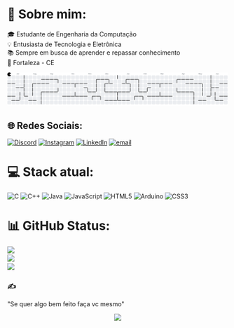 # 💫 Sobre mim:
🎓 Estudante de Engenharia da Computação <br> 💡 Entusiasta de Tecnologia e Eletrônica  <br>📚 Sempre em busca de aprender e repassar conhecimento<br>📍 Fortaleza - CE 

<picture>
  <source media="(prefers-color-scheme: dark)" srcset="https://raw.githubusercontent.com/gabriel13px/gabriel13px/output/pacman-contribution-graph-dark.svg">
  <source media="(prefers-color-scheme: light)" srcset="https://raw.githubusercontent.com/gabriel13px/gabriel13px/output/pacman-contribution-graph.svg">
  <img alt="pacman contribution graph" src="https://raw.githubusercontent.com/gabriel13px/gabriel13px/output/pacman-contribution-graph.svg">
</picture>

###
###
## 🌐 Redes Sociais:
[![Discord](https://img.shields.io/badge/Discord-%237289DA.svg?logo=discord&logoColor=white)](https://discord.gg/gabriel13_px) [![Instagram](https://img.shields.io/badge/Instagram-%23E4405F.svg?logo=Instagram&logoColor=white)](https://instagram.com/gabriel13px) [![LinkedIn](https://img.shields.io/badge/LinkedIn-%230077B5.svg?logo=linkedin&logoColor=white)](https://linkedin.com/in/gabriel-oliveira-da-silva-486281359) [![email](https://img.shields.io/badge/Email-D14836?logo=gmail&logoColor=white)](mailto:gabrielga0304@gmail.com) 

# 💻 Stack atual:
![C](https://img.shields.io/badge/c-%2300599C.svg?style=for-the-badge&logo=c&logoColor=white) ![C++](https://img.shields.io/badge/c++-%2300599C.svg?style=for-the-badge&logo=c%2B%2B&logoColor=white) ![Java](https://img.shields.io/badge/java-%23ED8B00.svg?style=for-the-badge&logo=openjdk&logoColor=white) ![JavaScript](https://img.shields.io/badge/javascript-%23323330.svg?style=for-the-badge&logo=javascript&logoColor=%23F7DF1E) ![HTML5](https://img.shields.io/badge/html5-%23E34F26.svg?style=for-the-badge&logo=html5&logoColor=white) ![Arduino](https://img.shields.io/badge/-Arduino-00979D?style=for-the-badge&logo=Arduino&logoColor=white) ![CSS3](https://img.shields.io/badge/css3-%231572B6.svg?style=for-the-badge&logo=css3&logoColor=white)
# 📊 GitHub Status:
![](https://github-readme-stats.vercel.app/api?username=gabriel13px&theme=radical&hide_border=false&include_all_commits=true&count_private=true)<br/>
![](https://nirzak-streak-stats.vercel.app/?user=gabriel13px&theme=radical&hide_border=false)<br/>
![](https://github-readme-stats.vercel.app/api/top-langs/?username=gabriel13px&theme=radical&hide_border=false&include_all_commits=true&count_private=true&layout=compact)

### ✍️ 
"Se quer algo bem feito faça vc mesmo"
<div align="center">
  <img height="200" src="https://media1.tenor.com/m/8McSG0mE3dsAAAAd/dog-dog-peace.gif"  />
</div>

###

<!-- Proudly created with GPRM ( https://gprm.itsvg.in ) -->
